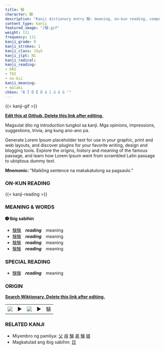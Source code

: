 ```yaml
---
title: 験
character: 験
description: "Kanji dictionary entry 験: meaning, on-kun reading, compounds, origin, related kanji"
content_type: kanji
featured_image: "/験.gif"
weight: 111
frequency: 111
kanji_grade: 9
kanji_strokes: 1
kanji_class: Jōyō
kanji_jlpt: N1
kanji_radical: 
kanji_reading: 
- DAI
- TAI
- oo-kii
kanji_meaning:
- malaki
chōon: "Ā Ī Ū Ē Ō ā ī ū ē ō ’"
---
```

[//]: # (Don't edit the line below. Kanji animated GIF code is automatically generated.)
{{< kanji-gif >}}

[//]: # (Edit below this line.)

**[Edit this at Github. Delete this link after editing.](https://github.com/tim0g/tim/tree/main/content/kanji/験/index.md)**

Magsulat dito ng introduction tungkol sa kanji. Mga opinions, impressions, suggestions, trivia, ang kung ano-ano pa.

Generate Lorem Ipsum placeholder text for use in your graphic, print and web layouts, and discover plugins for your favorite writing, design and blogging tools. Explore the origins, history and meaning of the famous passage, and learn how Lorem Ipsum went from scrambled Latin passage to ubiqitous dummy text.
 
**Mnemonic:** "Maikling sentence na makakatulong sa pagsaulo."

### ON-KUN READING

[//]: # (Don't edit the line below. ON-KUN READING code is automatically generated.)
{{< kanji-reading >}}

### MEANING & WORDS

#### ➊ **Ibig sabihin**
  - [験](../験)[験](../験)　***reading***　meaning
  - [験](../験)[験](../験)　***reading***　meaning
  - [験](../験)[験](../験)　***reading***　meaning
  - [験](../験)[験](../験)　***reading***　meaning

### SPECIAL READING
  - [験](../験)[験](../験)　***reading***　meaning

### ORIGIN

**[Search Wiktionary. Delete this link after editing.](https://wiktionary.org/wiki/験)**
<table class="kanji-table"><tr><td>
<img src="60px-験-bronze.svg.png">
</td><td>▶</td><td>
<img src="60px-験-oracle.svg.png">
</td><td>▶</td>
<td class="kanji-origin">験</td>
</tr></table>

### RELATED KANJI
- Miyembro ng pamilya: [父](../父) [母](../母) [験](../験) [弟](../弟) [験](../験) [娘](../娘)
- Magkatulad ang ibig sabihin: [日](../日)

